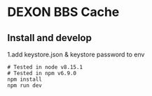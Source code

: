 # DEXON BBS Cache

## Install and develop

1.add keystore.json & keystore password to env

```
# Tested in node v8.15.1
# Tested in npm v6.9.0
npm install
npm run dev
```

